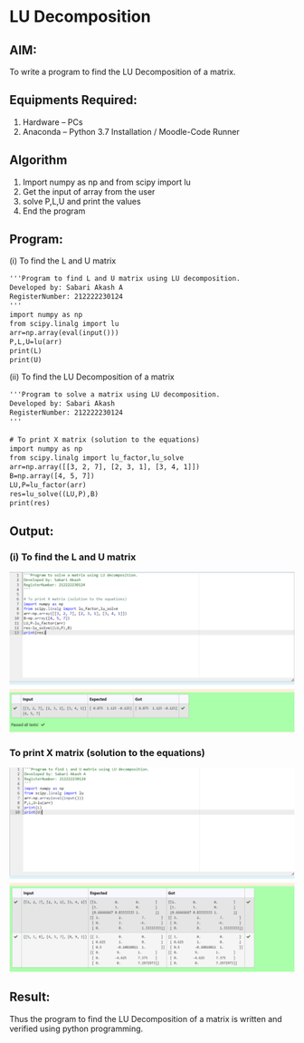 # LU Decomposition 

## AIM:
To write a program to find the LU Decomposition of a matrix.

## Equipments Required:
1. Hardware – PCs
2. Anaconda – Python 3.7 Installation / Moodle-Code Runner

## Algorithm
1. Import numpy as np and from scipy import lu
2. Get the input of array from the user
3. solve P,L,U and print the values
4. End the program

## Program:
(i) To find the L and U matrix
```
'''Program to find L and U matrix using LU decomposition.
Developed by: Sabari Akash A
RegisterNumber: 212222230124 
'''
import numpy as np
from scipy.linalg import lu
arr=np.array(eval(input()))
P,L,U=lu(arr)
print(L)
print(U)
```
(ii) To find the LU Decomposition of a matrix
```
'''Program to solve a matrix using LU decomposition.
Developed by: Sabari Akash
RegisterNumber: 212222230124 
'''

# To print X matrix (solution to the equations)
import numpy as np
from scipy.linalg import lu_factor,lu_solve
arr=np.array([[3, 2, 7], [2, 3, 1], [3, 4, 1]])
B=np.array([4, 5, 7])
LU,P=lu_factor(arr)
res=lu_solve((LU,P),B)
print(res)
```

## Output:
### (i) To find the L and U matrix
![lu decomposition](/output1.png)


### To print X matrix (solution to the equations)
![lu decomposition](/output2.png)

## Result:
Thus the program to find the LU Decomposition of a matrix is written and verified using python programming.

